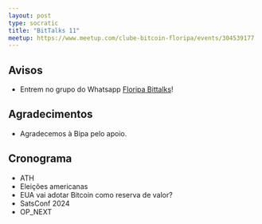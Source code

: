 ```yaml
---
layout: post
type: socratic
title: "BitTalks 11"
meetup: https://www.meetup.com/clube-bitcoin-floripa/events/304539177
---
```


## Avisos

- Entrem no grupo do Whatsapp [Floripa Bittalks](https://chat.whatsapp.com/EvI2yV0atAF4ccSOXJxJF1)!

## Agradecimentos

- Agradecemos à Bipa pelo apoio.

## Cronograma

- ATH
- Eleições americanas
- EUA vai adotar Bitcoin como reserva de valor?
- SatsConf 2024
- OP_NEXT
